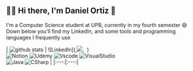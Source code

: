 ## 🧑‍💻 Hi there, I'm Daniel Ortiz 👋

I'm a Computer Science student at UPB, currently in my fourth semester 😄
<br>
Down below you'll find my LinkedIn, and some tools and programming languages I frequently use

| ![github stats](https://github-readme-stats.vercel.app/api/top-langs/?username=dano796&theme=dark) |
    ![LinkedIn](<a href="https://www.linkedin.com/in/daniel-ortiz-aristizábal/">
        <img src="https://img.shields.io/badge/linkedin-%230077B5.svg?&style=for-the-badge&logo=linkedin&logoColor=white"/>
    </a>&nbsp;&nbsp;)<br> ![Notion](https://img.shields.io/badge/Notion-000000?style=for-the-badge&logo=notion&logoColor=white) ![Udemy](https://img.shields.io/badge/Udemy-EC5252?style=for-the-badge&logo=Udemy&logoColor=white) ![Vscode](https://img.shields.io/badge/VSCode-0078D4?style=for-the-badge&logo=visual%20studio%20code&logoColor=white) ![VisualStudio](https://img.shields.io/badge/Visual_Studio-5C2D91?style=for-the-badge&logo=visual%20studio&logoColor=white) <br> ![Java](https://img.shields.io/badge/Java-ED8B00?style=for-the-badge&logo=java&logoColor=white) ![CSharp](https://img.shields.io/badge/C%23-239120?style=for-the-badge&logo=c-sharp&logoColor=white) |
|:---:|:---:|

<!--
**dano796/dano796** is a ✨ _special_ ✨ repository because its `README.md` (this file) appears on your GitHub profile.

Here are some ideas to get you started:

- 🔭 I’m currently working on ...
- 🌱 I’m currently learning ...
- 👯 I’m looking to collaborate on ...
- 🤔 I’m looking for help with ...
- 💬 Ask me about ...
- 📫 How to reach me: ...
- 😄 Pronouns: ...
- ⚡ Fun fact: ...
- References:
  https://github.com/alexandresanlim/Badges4-README.md-Profile
  https://hendrasob.github.io/badges/
-->
